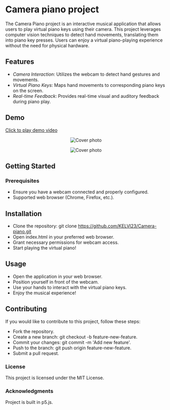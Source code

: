 # Camera piano project
The Camera Piano project is an interactive musical application that allows users to play virtual piano keys using their camera. This project leverages computer vision techniques to detect hand movements, translating them into piano key presses. Users can enjoy a virtual piano-playing experience without the need for physical hardware.

## Features
- _Camera Interaction_: Utilizes the webcam to detect hand gestures and movements.
- _Virtual Piano Keys_: Maps hand movements to corresponding piano keys on the screen.
- _Real-time Feedback_: Provides real-time visual and auditory feedback during piano play.

## Demo
<a href="https://imgur.com/A16jz0W">
  <p>Click to play demo video</p> 
</a>

<p align="center">
  <img src="https://imgur.com/is4Icxc.png" alt="Cover photo" />
</p>

<p align="center">
  <img src="https://imgur.com/xZCmVpq.png" alt="Cover photo" />
</p>


## Getting Started
### Prerequisites
- Ensure you have a webcam connected and properly configured.
- Supported web browser (Chrome, Firefox, etc.).

## Installation
- Clone the repository: git clone https://github.com/KELVI23/Camera-piano.git
- Open index.html in your preferred web browser.
- Grant necessary permissions for webcam access.
- Start playing the virtual piano!

## Usage
- Open the application in your web browser.
- Position yourself in front of the webcam.
- Use your hands to interact with the virtual piano keys.
- Enjoy the musical experience!

## Contributing
If you would like to contribute to this project, follow these steps:

- Fork the repository.
- Create a new branch: git checkout -b feature-new-feature.
- Commit your changes: git commit -m 'Add new feature'.
- Push to the branch: git push origin feature-new-feature.
- Submit a pull request.

### License
This project is licensed under the MIT License.

### Acknowledgments
Project is built in p5.js.







